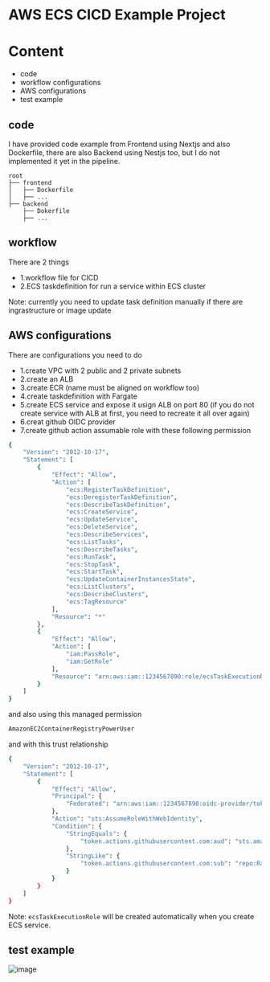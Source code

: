 # AWS ECS CICD Example Project

# Content

- code
- workflow configurations
- AWS configurations
- test example

## code
I have provided code example from Frontend using Nextjs and also Dockerfile, there are also Backend using Nestjs too, but I do not implemented it yet in the pipeline.
```plaintext
root
├── frontend
│   ├── Dockerfile
│   ├── ...
├── backend
    ├── Dokerfile
    ├── ...
```


## workflow
There are 2 things 
- 1.workflow file for CICD
- 2.ECS taskdefinition for run a service within ECS cluster

Note: currently you need to update task definition manually if there are ingrastructure or image update 

## AWS configurations
There are configurations you need to do
- 1.create VPC with 2 public and 2 private subnets
- 2.create an ALB
- 3.create ECR (name must be aligned on workflow too)
- 4.create taskdefinition with Fargate
- 5.create ECS service and expose it usign ALB on port 80 (if you do not create service with ALB at first, you need to recreate it all over again)
- 6.creat github OIDC provider
- 7.create github action assumable role with these following permission
```bash
{
    "Version": "2012-10-17",
    "Statement": [
        {
            "Effect": "Allow",
            "Action": [
                "ecs:RegisterTaskDefinition",
                "ecs:DeregisterTaskDefinition",
                "ecs:DescribeTaskDefinition",
                "ecs:CreateService",
                "ecs:UpdateService",
                "ecs:DeleteService",
                "ecs:DescribeServices",
                "ecs:ListTasks",
                "ecs:DescribeTasks",
                "ecs:RunTask",
                "ecs:StopTask",
                "ecs:StartTask",
                "ecs:UpdateContainerInstancesState",
                "ecs:ListClusters",
                "ecs:DescribeClusters",
                "ecs:TagResource"
            ],
            "Resource": "*"
        },
        {
            "Effect": "Allow",
            "Action": [
                "iam:PassRole",
                "iam:GetRole"
            ],
            "Resource": "arn:aws:iam::1234567890:role/ecsTaskExecutionRole"
        }
    ]
}
```

and also using this managed permission  
```bash
AmazonEC2ContainerRegistryPowerUser
```
and with this trust relationship 

```bash
{
    "Version": "2012-10-17",
    "Statement": [
        {
            "Effect": "Allow",
            "Principal": {
                "Federated": "arn:aws:iam::1234567890:oidc-provider/token.actions.githubusercontent.com"
            },
            "Action": "sts:AssumeRoleWithWebIdentity",
            "Condition": {
                "StringEquals": {
                    "token.actions.githubusercontent.com:aud": "sts.amazonaws.com"
                },
                "StringLike": {
                    "token.actions.githubusercontent.com:sub": "repo:RathomBoii/aws-ecs-cicd:*"
                }
            }
        }
    ]
}
```
Note: `ecsTaskExecutionRole` will be created automatically when you create ECS service.



## test example

![image](https://github.com/user-attachments/assets/685ec234-bde1-46e2-abfa-2f2a86f886c1)

